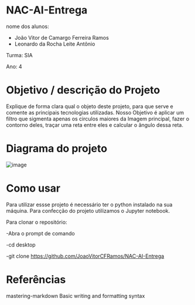 # NAC-AI-Entrega

nome dos alunos:
- João Vitor de Camargo Ferreira Ramos
- Leonardo da Rocha Leite Antônio 

Turma: SIA

Ano: 4

# Objetivo / descrição do Projeto
Explique de forma clara qual o objeto deste projeto, para que serve e comente as principais tecnologias utilizadas.
Nosso Objetivo é aplicar um filtro que sigmenta apenas os circulos maiores da Imagem principal, fazer o contorno deles, traçar uma reta entre eles e calcular o ângulo dessa reta. 


# Diagrama do projeto
![image](https://user-images.githubusercontent.com/72952056/159069176-46c0ab60-668d-422c-8b10-0d3ea73e5a57.png)




# Como usar
Para utilizar essse projeto é necessário ter o python instalado na sua máquina. Para confecção do projeto utilizamos o Jupyter notebook.

Para clonar o repositório:

-Abra o prompt de comando

-cd desktop

-git clone https://github.com/JoaoVitorCFRamos/NAC-AI-Entrega


# Referências
mastering-markdown
Basic writing and formatting syntax

